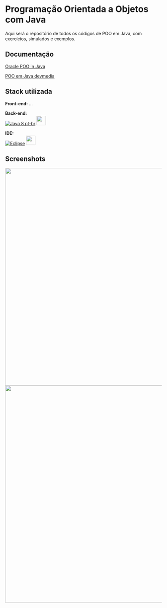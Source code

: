 
# Programação Orientada a Objetos com Java

Aqui será o repositório de todos os códigos de POO em Java, com exercícios, simulados e exemplos.




## Documentação

[Oracle POO in Java](https://docs.oracle.com/javase/tutorial/java/concepts/)

[POO em Java devmedia](https://www.devmedia.com.br/introducao-a-programacao-orientada-a-objetos-em-java/26452)


## Stack utilizada

**Front-end:** ...

<div style="display: inline_block">

**Back-end:** <br>
[![Java 8 pt-br](https://img.shields.io/badge/Java-8-blue)](https://www.java.com/pt-BR/download/help/java8_pt-br.html)
  <img src="https://cdn-icons-png.flaticon.com/512/226/226777.png" width="30px" />

**IDE:**  
[![Eclipse](https://img.shields.io/badge/Eclipse-2022-green)](https://www.eclipse.org/downloads/)
   <img src="https://user-images.githubusercontent.com/11943860/46922575-7017cf80-cfe1-11e8-845a-0cd198fb546c.png" width="30px" />
    
</div>


## Screenshots

<div style="display: inline_block">
   <img src="https://i.imgur.com/ZPQYmM8.png" width="700px"/>
   <img src="https://i.imgur.com/eAH1Qkc.png" width="700px"/>
</div>


